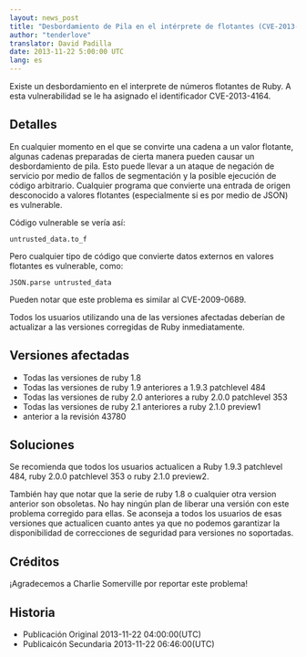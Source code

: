 ```yaml
---
layout: news_post
title: "Desbordamiento de Pila en el intérprete de flotantes (CVE-2013-4164)"
author: "tenderlove"
translator: David Padilla
date: 2013-11-22 5:00:00 UTC
lang: es
---
```


Existe un desbordamiento en el interprete de números flotantes de Ruby.
A esta vulnerabilidad se le ha asignado el identificador CVE-2013-4164.

Detalles
-------
En cualquier momento en el que se convirte una cadena a un valor
flotante, algunas cadenas preparadas de cierta manera pueden causar un
desbordamiento de pila. Esto puede llevar a un ataque de negación de servicio por
medio de fallos de segmentación y la posible ejecución de código arbitrario.
Cualquier programa que convierte una entrada de origen desconocido a valores
flotantes (especialmente si es por medio de JSON) es vulnerable.

Código vulnerable se vería así:

    untrusted_data.to_f

Pero cualquier tipo de código que convierte datos externos en valores flotantes
es vulnerable, como:

    JSON.parse untrusted_data

Pueden notar que este problema es similar al CVE-2009-0689.

Todos los usuarios utilizando una de las versiones afectadas deberían de actualizar
a las versiones corregidas de Ruby inmediatamente.

Versiones afectadas
-----------------
* Todas las versiones de ruby 1.8
* Todas las versiones de ruby 1.9 anteriores a 1.9.3 patchlevel 484
* Todas las versiones de ruby 2.0 anteriores a ruby 2.0.0 patchlevel 353
* Todas las versiones de ruby 2.1 anteriores a ruby 2.1.0 preview1
* anterior a la revisión 43780

Soluciones
---------
Se recomienda que todos los usuarios actualicen a Ruby 1.9.3 patchlevel 484,
ruby 2.0.0 patchlevel 353 o ruby 2.1.0 preview2.

También hay que notar que la serie de ruby 1.8 o cualquier otra version anterior
son obsoletas. No hay ningún plan de liberar una versión con este problema
corregido para ellas. Se aconseja a todos los usuarios de esas versiones que
actualicen cuanto antes ya que no podemos garantizar la disponibilidad de
correcciones de seguridad para versiones no soportadas.

Créditos
-------
¡Agradecemos a Charlie Somerville por reportar este problema!


Historia
-------
* Publicación Original 2013-11-22 04:00:00(UTC)
* Publicaicón Secundaria 2013-11-22 06:46:00(UTC)

